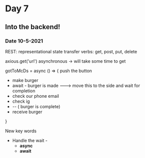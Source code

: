 # Day 7

## Into the backend!

### Date 10-5-2021

REST: representational state transfer
verbs: get, post, put, delete

axious.get('url')
asynchronous -> will take some time to get


gotToMcDs = async () => {
push the button
  - make burger
  - await - burger is made ---> move this to the side and wait for completion
  - check our phone email
  - check ig
  - -- ( burger is complete)
  - receive burger

}


New key words
  - Handle the wait -
    - **async**
    - **await**